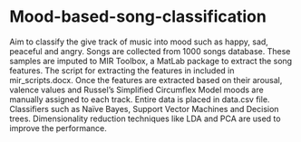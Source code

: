 # Mood-based-song-classification
Aim to classify the give track of music into mood such as happy, sad, peaceful and angry. Songs are collected from 1000 songs database. These samples are imputed to MIR Toolbox, a MatLab package to extract the song features. The script for extracting the features in included in mir_scripts.docx. Once the features are extracted based on their arousal, valence values and Russel’s Simplified Circumflex Model moods are manually assigned to each track. Entire data is placed in data.csv file. Classifiers such as Naïve Bayes, Support Vector Machines and Decision trees. Dimensionality reduction techniques like LDA and PCA are used to improve the performance. 
